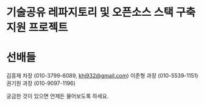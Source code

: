 # 기술공유 레파지토리 및 오픈소스 스택 구축 지원 프로젝트

# 선배들

  김흥재 차장 (010-3799-6089, khj932@gmail.com)
  이준형 과장 (010-5539-1151)
  권기원 과장 (010-9097-1196)

  궁금한 것이 있으면 언제든 물어보도록 하세요.
